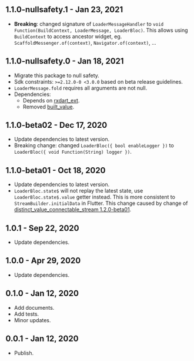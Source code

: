 ## 1.1.0-nullsafety.1 - Jan 23, 2021

*   **Breaking**: changed signature of `LoaderMessageHandler` to `void Function(BuildContext, LoaderMessage, LoaderBloc)`.
    This allows using `BuildContext` to access ancestor widget, eg. `ScaffoldMessenger.of(context)`, `Navigator.of(context)`, ...

## 1.1.0-nullsafety.0 - Jan 18, 2021
*   Migrate this package to null safety.
*   Sdk constraints: `>=2.12.0-0 <3.0.0` based on beta release guidelines.
*   `LoaderMessage.fold` requires all arguments are not null.
*   Dependencies:
    -   Depends on [rxdart_ext](https://pub.dev/packages/rxdart_ext). 
    -   Removed [built_value](https://pub.dev/packages/built_value).

## 1.1.0-beta02 - Dec 17, 2020
*   Update dependencies to latest version.
*   Breaking change: changed `LoaderBloc({ bool enableLogger })` to `LoaderBloc({ void Function(String) logger })`.

## 1.1.0-beta01 - Oct 18, 2020

*   Update dependencies to latest version.
*   `LoaderBloc.state$` will not replay the latest state, use `LoaderBloc.state$.value` getter instead. 
    This is more consistent to `StreamBuilder.initialData` in Flutter.
    This change caused by change of [distinct_value_connectable_stream 1.2.0-beta01](https://pub.dev/packages/distinct_value_connectable_stream/versions/1.2.0-beta01/changelog).

## 1.0.1 - Sep 22, 2020

* Update dependencies.

## 1.0.0 - Apr 29, 2020

* Update dependencies.

## 0.1.0 - Jan 12, 2020

* Add documents.
* Add tests.
* Minor updates.

## 0.0.1 - Jan 12, 2020

* Publish.
